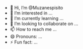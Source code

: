- 👋 Hi, I’m @Muzanespisito
- 👀 I’m interested in ...
- 🌱 I’m currently learning ...
- 💞️ I’m looking to collaborate on ...
- 📫 How to reach me ...
- 😄 Pronouns: ...
- ⚡ Fun fact: ...

<!---
Muzanespisito/Muzanespisito is a ✨ special ✨ repository because its `README.md` (this file) appears on your GitHub profile.
You can click the Preview link to take a look at your changes.
--->
